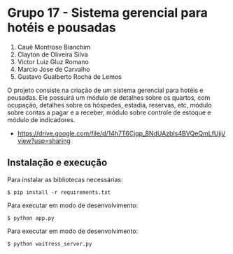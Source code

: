 # Grupo 17 - Sistema gerencial para hotéis e pousadas

1. Cauê Montrose Bianchim
2. Clayton de Oliveira Silva
3. Victor Luiz Gluz Romano
4. Marcio Jose de Carvalho
5. Gustavo Gualberto Rocha de Lemos

O projeto consiste na criação de um sistema gerencial para hotéis e pousadas. Ele possuirá um módulo de detalhes sobre os quartos, com ocupação, detalhes sobre os
hóspedes, estadia, reservas, etc, módulo sobre contas a pagar e a receber, módulo sobre controle de estoque e módulo de indicadores.

* https://drive.google.com/file/d/14h7T6Cjqp_8NdUAzbIs4BVQeQmLfUjij/view?usp=sharing

## Instalação e execução

Para instalar as bibliotecas necessárias:

```
$ pip install -r requirements.txt
```

Para executar em modo de desenvolvimento:
```
$ python app.py
```


Para executar em modo de desenvolvimento:
```
$ python waitress_server.py
```

